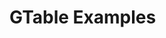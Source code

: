 # GTable Examples

  <!-- <BaseButton> Click me </BaseButton>
-->

<GTableExample01></GTableExample01>

<!-- <ExampleGToast /> -->

<script setup>
//import ExampleGToast from './.vitepress/components/ExampleGToast.vue';

//import { BaseButton }from 'gcomp';


/*import { onMounted } from 'vue'
/*
onMounted(() => {
  import('./lib-that-access-window-on-import').then((module) => {
    // use code
  })
})
*/

import { defineClientComponent } from 'vitepress'

const GTableExample01 = defineClientComponent(() => {
  return import('./.vitepress/components/GTableExample01.vue')
})

</script>

